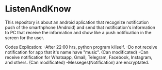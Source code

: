 # ListenAndKnow
This repository is about an android aplication that recognize notification push of the smarthphone (Android) and send that notification's information to PC that receive the information and show like a push notification in the screen for the user.

Codes Explication:
-After 22:00 hrs, python program killself.
-Do not receive notification for app that it's name have "music". (Can modificated)
-Can receive notification for Whatsapp, Gmail, Telegram, Facebook, Instagram, and others. (Can modificated)
-Messeges(Notification) are encryptated.
